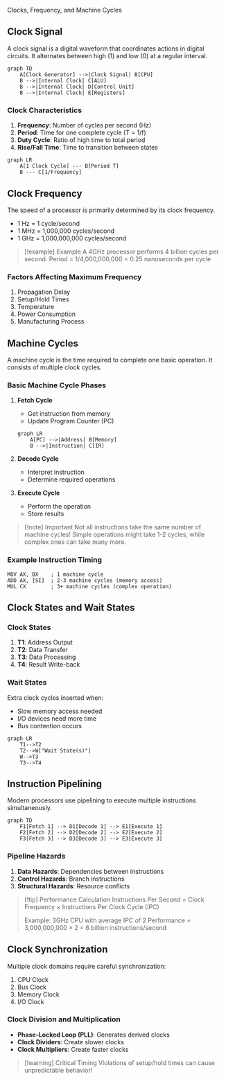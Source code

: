 Clocks, Frequency, and Machine Cycles

## Clock Signal

A clock signal is a digital waveform that coordinates actions in digital circuits. It alternates between high (1) and low (0) at a regular interval.

```mermaid
graph TD
    A[Clock Generator] -->|Clock Signal| B[CPU]
    B -->|Internal Clock| C[ALU]
    B -->|Internal Clock| D[Control Unit]
    B -->|Internal Clock| E[Registers]
```

### Clock Characteristics

1. **Frequency**: Number of cycles per second (Hz)
2. **Period**: Time for one complete cycle (T = 1/f)
3. **Duty Cycle**: Ratio of high time to total period
4. **Rise/Fall Time**: Time to transition between states

```mermaid
graph LR
    A[1 Clock Cycle] --- B[Period T]
    B --- C[1/Frequency]
```

## Clock Frequency

The speed of a processor is primarily determined by its clock frequency.

- 1 Hz = 1 cycle/second
- 1 MHz = 1,000,000 cycles/second
- 1 GHz = 1,000,000,000 cycles/second

> [!example] Example
> A 4GHz processor performs 4 billion cycles per second.
> Period = 1/4,000,000,000 = 0.25 nanoseconds per cycle

### Factors Affecting Maximum Frequency

1. Propagation Delay
2. Setup/Hold Times
3. Temperature
4. Power Consumption
5. Manufacturing Process

## Machine Cycles

A machine cycle is the time required to complete one basic operation. It consists of multiple clock cycles.

### Basic Machine Cycle Phases

1. **Fetch Cycle**

   - Get instruction from memory
   - Update Program Counter (PC)

   ```mermaid
   graph LR
       A[PC] -->|Address| B[Memory]
       B -->|Instruction| C[IR]
   ```

2. **Decode Cycle**

   - Interpret instruction
   - Determine required operations

3. **Execute Cycle**
   - Perform the operation
   - Store results

> [!note] Important
> Not all instructions take the same number of machine cycles!
> Simple operations might take 1-2 cycles, while complex ones can take many more.

### Example Instruction Timing

```
MOV AX, BX    ; 1 machine cycle
ADD AX, [SI]  ; 2-3 machine cycles (memory access)
MUL CX        ; 3+ machine cycles (complex operation)
```

## Clock States and Wait States

### Clock States

1. **T1**: Address Output
2. **T2**: Data Transfer
3. **T3**: Data Processing
4. **T4**: Result Write-back

### Wait States

Extra clock cycles inserted when:

- Slow memory access needed
- I/O devices need more time
- Bus contention occurs

```mermaid
graph LR
    T1-->T2
    T2-->W["Wait State(s)"]
    W-->T3
    T3-->T4
```

## Instruction Pipelining

Modern processors use pipelining to execute multiple instructions simultaneously.

```mermaid
graph TD
    F1[Fetch 1] --> D1[Decode 1] --> E1[Execute 1]
    F2[Fetch 2] --> D2[Decode 2] --> E2[Execute 2]
    F3[Fetch 3] --> D3[Decode 3] --> E3[Execute 3]
```

### Pipeline Hazards

1. **Data Hazards**: Dependencies between instructions
2. **Control Hazards**: Branch instructions
3. **Structural Hazards**: Resource conflicts

> [!tip] Performance Calculation
> Instructions Per Second = Clock Frequency × Instructions Per Clock Cycle (IPC)
>
> Example: 3GHz CPU with average IPC of 2
> Performance = 3,000,000,000 × 2 = 6 billion instructions/second

## Clock Synchronization

Multiple clock domains require careful synchronization:

1. CPU Clock
2. Bus Clock
3. Memory Clock
4. I/O Clock

### Clock Division and Multiplication

- **Phase-Locked Loop (PLL)**: Generates derived clocks
- **Clock Dividers**: Create slower clocks
- **Clock Multipliers**: Create faster clocks

> [!warning] Critical Timing
> Violations of setup/hold times can cause unpredictable behavior!
